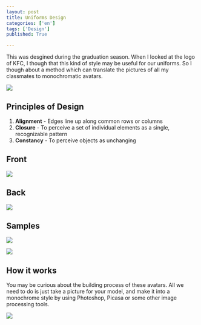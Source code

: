 ```yaml
---
layout: post
title: Uniforms Design
categories: ['en']
tags: ['Design']
published: True

---
```


This was desgined during the graduation season. When I looked at the logo of KFC, I though that this kind of style may be useful for our uniforms.
So I though about a method which can translate the pictures of all my classmates to monochromatic avatars.

![](http://ww2.sinaimg.cn/large/6d0af205jw1evslvmgedfj20xc0fowjf.jpg)

## Principles of Design

1. **Alignment** - Edges line up along common rows or columns
2. **Closure** - To perceive a set of individual elements as a single, recognizable pattern
3. **Constancy** - To perceive objects as unchanging

## Front
![](http://ww2.sinaimg.cn/large/6d0af205jw1evsmo46q2mj20ib0q0dks.jpg)

## Back
![](http://ww4.sinaimg.cn/large/6d0af205jw1evslqewowkj20rs0rsdx4.jpg)

## Samples
![](http://ww1.sinaimg.cn/large/6d0af205jw1evsmt40yu5j210w0pitiy.jpg)

![](http://ww4.sinaimg.cn/large/6d0af205jw1evsmw6ywq7j21220r8n75.jpg)

## How it works

You may be curious about the building process of these avatars. All we need to do is just take a picture for your model, and make it into a monochrome style by using Photoshop, Picasa or some other image processing tools.

![](http://ww2.sinaimg.cn/large/6d0af205jw1exka7uwk7ij20w20fatct.jpg)